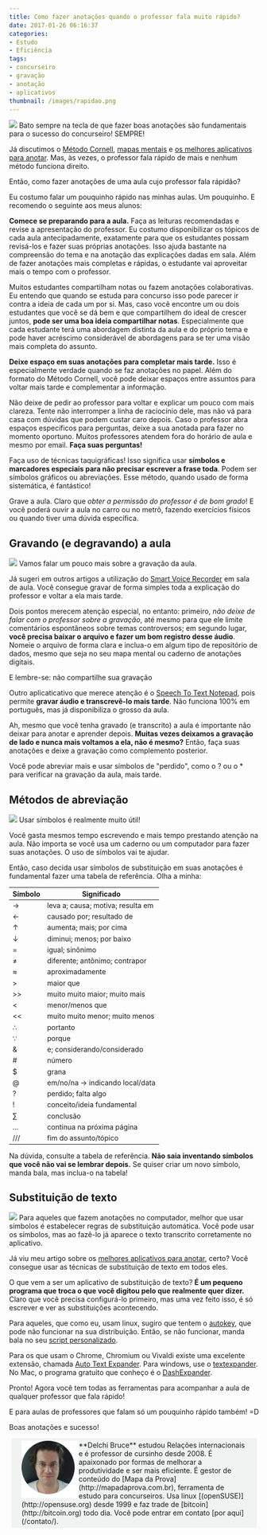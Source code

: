 ```yaml
---
title: Como fazer anotações quando o professor fala muito rápido?
date: 2017-01-26 06:16:37
categories:
- Estudo
- Eficiência
tags:
- concurseiro
- gravação
- anotação
- aplicativos
thumbnail: /images/rapidao.png
---
```

![](/images/rapidao.png)
Bato sempre na tecla de que fazer boas anotações são fundamentais para o sucesso do concurseiro! SEMPRE!

Já discutimos o [Método Cornell](/2016/05/24/Notas/), [mapas mentais](/2017/01/13/Usando-Mapas-Mentais-no-estudo-para-concursos/) e [os melhores aplicativos para anotar](/2016/09/01/Os-melhores-apps-para-anotar/). Mas, às vezes, o professor fala rápido de mais e nenhum método funciona direito.

Então, como fazer anotações de uma aula cujo professor fala rápidão?
<!-- more -->

Eu costumo falar um pouquinho rápido nas minhas aulas. Um pouquinho. E recomendo o seguinte aos meus alunos:

**Comece se preparando para a aula.** Faça as leituras recomendadas e revise a apresentação do professor. Eu costumo disponibilizar os tópicos de cada aula antecipadamente, exatamente para que os estudantes possam revisá-los e fazer suas próprias anotações. Isso ajuda bastante na compreensão do tema e na anotação das explicações dadas em sala. Além de fazer anotações mais completas e rápidas, o estudante vai aproveitar mais o tempo com o professor.

Muitos estudantes compartilham notas ou fazem anotações colaborativas. Eu entendo que quando se estuda para concurso isso pode parecer ir contra a ideia de cada um por si. Mas, caso você encontre um ou dois estudantes que você se dá bem e que compartilhem do ideal de crescer juntos, **pode ser uma boa ideia compartilhar notas**. Especialmente que cada estudante terá uma abordagem distinta da aula e do próprio tema e pode haver acréscimo considerável de abordagens para se ter uma visão mais completa do assunto.

**Deixe espaço em suas anotações para completar mais tarde.** Isso é especialmente verdade quando se faz anotações no papel. Além do formato do Método Cornell, você pode deixar espaços entre assuntos para voltar mais tarde e complementar a informação.

Não deixe de pedir ao professor para voltar e explicar um pouco com mais clareza. Tente não interromper a linha de raciocínio dele, mas não vá para casa com dúvidas que podem custar caro depois. Caso o professor abra espaços específicos para perguntas, deixe a sua anotada para fazer no momento oportuno. Muitos professores atendem fora do horário de aula e mesmo por email. **Faça suas perguntas!**

Faça uso de técnicas taquigráficas! Isso significa usar **símbolos e marcadores especiais para não precisar escrever a frase toda**. Podem ser símbolos gráficos ou abreviações. Esse método, quando usado de forma sistemática, é fantástico!

Grave a aula. Claro que _obter a permissão do professor é de bom grado_! E você poderá ouvir a aula no carro ou no metrô, fazendo exercícios físicos ou quando tiver uma dúvida específica.

## Gravando (e degravando) a aula
![](/images/microfone_mesa_de_som.png)
Vamos falar um pouco mais sobre a gravação da aula.

Já sugeri em outros artigos a utilização do [Smart Voice Recorder](https://play.google.com/store/apps/details?id=com.andrwq.recorder) em sala de aula. Você consegue gravar de forma simples toda a explicação do professor e voltar a ela mais tarde.

Dois pontos merecem atenção especial, no entanto: primeiro, _não deixe de falar com o professor sobre a gravação_, até mesmo para que ele limite comentários espontâneos sobre temas controversos; em segundo lugar, **você precisa baixar o arquivo e fazer um bom registro desse áudio**. Nomeie o arquivo de forma clara e inclua-o em algum tipo de repositório de dados, mesmo que seja no seu mapa mental ou caderno de anotações digitais.

E lembre-se: não compartilhe sua gravação

Outro aplicaticativo que merece atenção é o [Speech To Text Notepad](https://play.google.com/store/apps/details?id=com.heterioun.HandsFreeNotes), pois permite **gravar áudio e transcrevê-lo mais tarde**. Não funciona 100% em português, mas já disponibiliza o grosso da aula.

Ah, mesmo que você tenha gravado (e transcrito) a aula é importante não deixar para anotar e aprender depois. **Muitas vezes deixamos a gravação de lado e nunca mais voltamos a ela, não é mesmo?** Então, faça suas anotações e deixe a gravação como complemento posterior.

Você pode abreviar mais e usar símbolos de "perdido", como o ? ou o * para verificar na gravação da aula, mais tarde.

## Métodos de abreviação
![](/images/taquigrafia_caneta.png)
Usar símbolos é realmente muito útil!

Você gasta mesmos tempo escrevendo e mais tempo prestando atenção na aula. Não importa se você usa um caderno ou um computador para fazer suas anotações. O uso de símbolos vai te ajudar.

Então, caso decida usar símbolos de substituição em suas anotações é fundamental fazer uma tabela de referência. Olha a minha:

Símbolo|Significado
---|---
→ |leva a; causa; motiva; resulta em
← |	causado por; resultado de
↑ |	aumenta; mais; por cima
↓ |	diminui; menos; por baixo
= |	igual; sinônimo
≠ |	diferente; antônimo; contrapor
≈ |	aproximadamente
\> |	maior que
\>> |	muito muito maior; muito mais
< |	menor/menos que
<< |	muito muito menor; muito menos
∴ |	portanto
∵ |	porque
& | e; considerando/considerado
\# |	número
$ |	grana
@ |	em/no/na -> indicando local/data
? | perdido; falta algo
! | conceito/ideia fundamental
∑ | conclusão
... | continua na próxima página
/// | fim do assunto/tópico

Na dúvida, consulte a tabela de referẽncia. **Não saia inventando símbolos que você não vai se lembrar depois.** Se quiser criar um novo símbolo, manda bala, mas inclua-o na tabela!

## Substituição de texto
![](/images/quadro_negro_equacoes_e_formulas.png)
Para aqueles que fazem anotações no computador, melhor que usar símbolos é estabelecer regras de substituição automática. Você pode usar os símbolos, mas ao fazê-lo já aparece o texto transcrito corretamente no aplicativo.

Já viu meu artigo sobre os [melhores aplicativos para anotar](/2016/09/01/Os-melhores-apps-para-anotar/), certo? Você consegue usar as técnicas de substituição de texto em todos eles.

O que vem a ser um aplicativo de substituição de texto? **É um pequeno programa que troca o que você digitou pelo que realmente quer dizer.** Claro que você precisa configurá-lo primeiro, mas uma vez feito isso, é só escrever e ver as substituições acontecendo.

Para aqueles, que como eu, usam linux, sugiro que tentem o [autokey](https://code.google.com/archive/p/autokey/), que pode não funcionar na sua distribuição. Então, se não funcionar, manda bala no seu [script personalizado](http://www.linux-magazine.com/Issues/2014/162/Workspace-Text-Expander).

Para os que usam o Chrome, Chromium ou Vivaldi existe uma excelente extensão, chamada [Auto Text Expander](https://chrome.google.com/webstore/detail/auto-text-expander-for-go/iibninhmiggehlcdolcilmhacighjamp?utm_source=chrome-app-launcher-info-dialog). Para windows, use o [textexpander](https://textexpander.com). No Mac, o programa gratuito que conheço é o [DashExpander](https://itunes.apple.com/us/app/dashexpander/id458867049).

Pronto!
Agora você tem todas as ferramentas para acompanhar a aula de qualquer professor que fala rápido!

E para aulas de professores que falam só um pouquinho rápido também! =D

Boas anotações e sucesso!

<div style="padding: 5px 20px; margin: 5px; background: #F0F3F1;"><img src="/images/new_eu_round_pad.png" style="float:left;width:115px;height:115px;">**Delchi Bruce** estudou Relações internacionais e é professor de cursinho desde 2008. É apaixonado por formas de melhorar a produtividade e ser mais eficiente. É gestor de conteúdo do [Mapa da Prova](http://mapadaprova.com.br), ferramenta de estudo para concurseiros. Usa linux [(openSUSE)](http://opensuse.org) desde 1999 e faz trade de [bitcoin](http://bitcoin.org) todo dia.
Você pode entrar em contato [por aqui](/contato/).</div>
